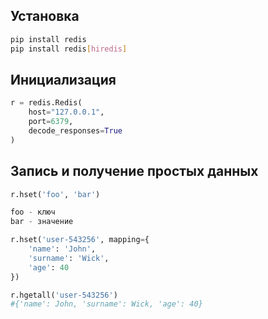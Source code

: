 ## Установка


```bash
pip install redis
pip install redis[hiredis]
```

## Инициализация
```python
r = redis.Redis(
	host="127.0.0.1", 
	port=6379, 
	decode_responses=True
)
```

## Запись и получение простых данных
```python
r.hset('foo', 'bar')

foo - ключ
bar - значение
```

```python
r.hset('user-543256', mapping={
	'name': 'John',
	'surname': 'Wick',
	'age': 40
})

r.hgetall('user-543256')
#{'name': John, 'surname': Wick, 'age': 40}
```

